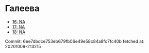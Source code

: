# Галеева
- [16: NA](16.md)
- [17: NA](17.md)
- [18: NA](18.md)

Commit: 6ee7dbdce753eb679fb06e49e58c84a8fc7fc40b
 fetched at: 20201009-213215
